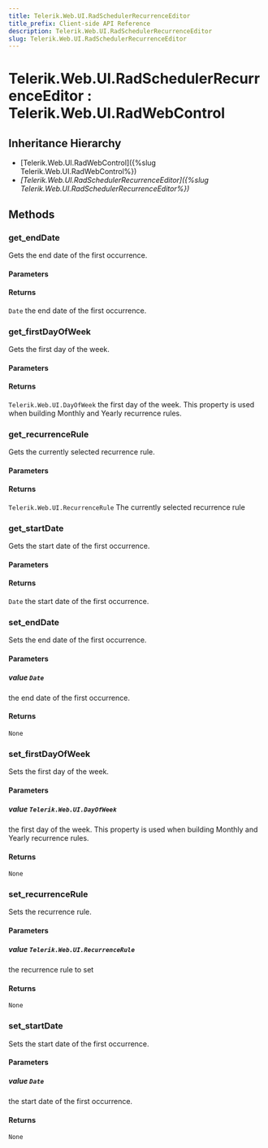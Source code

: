 ```yaml
---
title: Telerik.Web.UI.RadSchedulerRecurrenceEditor
title_prefix: Client-side API Reference
description: Telerik.Web.UI.RadSchedulerRecurrenceEditor
slug: Telerik.Web.UI.RadSchedulerRecurrenceEditor
---
```


# Telerik.Web.UI.RadSchedulerRecurrenceEditor : Telerik.Web.UI.RadWebControl

## Inheritance Hierarchy

* [Telerik.Web.UI.RadWebControl]({%slug Telerik.Web.UI.RadWebControl%})
* *[Telerik.Web.UI.RadSchedulerRecurrenceEditor]({%slug Telerik.Web.UI.RadSchedulerRecurrenceEditor%})*


## Methods

###  get_endDate

Gets the end date of the first occurrence.

#### Parameters

#### Returns

`Date`  the end date of the first occurrence. 

### get_firstDayOfWeek

Gets the first day of the week.

#### Parameters

#### Returns

`Telerik.Web.UI.DayOfWeek`  the first day of the week. This property is used when building Monthly and Yearly recurrence rules. 

### get_recurrenceRule

Gets the currently selected recurrence rule.

#### Parameters

#### Returns

`Telerik.Web.UI.RecurrenceRule`  The currently selected recurrence rule

### get_startDate

Gets the start date of the first occurrence.

#### Parameters

#### Returns

`Date`  the start date of the first occurrence. 

### set_endDate

Sets the end date of the first occurrence.

#### Parameters

##### value `Date`

 the end date of the first occurrence. 

#### Returns

`None` 

### set_firstDayOfWeek

Sets the first day of the week.

#### Parameters

##### value `Telerik.Web.UI.DayOfWeek`

 the first day of the week. This property is used when building Monthly and Yearly recurrence rules. 

#### Returns

`None` 

### set_recurrenceRule

Sets the recurrence rule.

#### Parameters

##### value `Telerik.Web.UI.RecurrenceRule`

 the recurrence rule to set

#### Returns

`None` 

### set_startDate

Sets the start date of the first occurrence.

#### Parameters

##### value `Date`

 the start date of the first occurrence. 

#### Returns

`None` 



